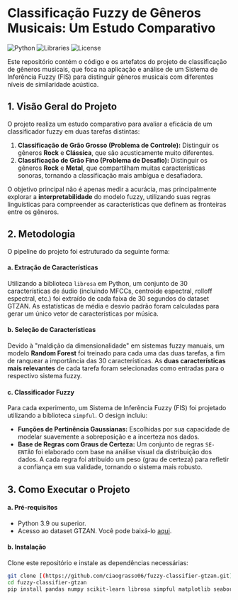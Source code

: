 # Classificação Fuzzy de Gêneros Musicais: Um Estudo Comparativo

![Python](https://img.shields.io/badge/Python-3.9%2B-blue.svg)
![Libraries](https://img.shields.io/badge/Bibliotecas-simpful,_librosa,_sklearn-orange.svg)
![License](https://img.shields.io/badge/Licença-MIT-green.svg)

Este repositório contém o código e os artefatos do projeto de classificação de gêneros musicais, que foca na aplicação e análise de um Sistema de Inferência Fuzzy (FIS) para distinguir gêneros musicais com diferentes níveis de similaridade acústica.

## 1. Visão Geral do Projeto

O projeto realiza um estudo comparativo para avaliar a eficácia de um classificador fuzzy em duas tarefas distintas:

1.  **Classificação de Grão Grosso (Problema de Controle):** Distinguir os gêneros **Rock** e **Clássica**, que são acusticamente muito diferentes.
2.  **Classificação de Grão Fino (Problema de Desafio):** Distinguir os gêneros **Rock** e **Metal**, que compartilham muitas características sonoras, tornando a classificação mais ambígua e desafiadora.

O objetivo principal não é apenas medir a acurácia, mas principalmente explorar a **interpretabilidade** do modelo fuzzy, utilizando suas regras linguísticas para compreender as características que definem as fronteiras entre os gêneros.

## 2. Metodologia

O pipeline do projeto foi estruturado da seguinte forma:

#### a. Extração de Características
Utilizando a biblioteca `librosa` em Python, um conjunto de 30 características de áudio (incluindo MFCCs, centroide espectral, rolloff espectral, etc.) foi extraído de cada faixa de 30 segundos do dataset GTZAN. As estatísticas de média e desvio padrão foram calculadas para gerar um único vetor de características por música.

#### b. Seleção de Características
Devido à "maldição da dimensionalidade" em sistemas fuzzy manuais, um modelo **Random Forest** foi treinado para cada uma das duas tarefas, a fim de ranquear a importância das 30 características. As **duas características mais relevantes** de cada tarefa foram selecionadas como entradas para o respectivo sistema fuzzy.

#### c. Classificador Fuzzy
Para cada experimento, um Sistema de Inferência Fuzzy (FIS) foi projetado utilizando a biblioteca `simpful`. O design incluiu:
- **Funções de Pertinência Gaussianas:** Escolhidas por sua capacidade de modelar suavemente a sobreposição e a incerteza nos dados.
- **Base de Regras com Graus de Certeza:** Um conjunto de regras `SE-ENTÃO` foi elaborado com base na análise visual da distribuição dos dados. A cada regra foi atribuído um peso (grau de certeza) para refletir a confiança em sua validade, tornando o sistema mais robusto.
## 3. Como Executar o Projeto

#### a. Pré-requisitos
-   Python 3.9 ou superior.
-   Acesso ao dataset GTZAN. Você pode baixá-lo [aqui](https://www.kaggle.com/datasets/andradaolteanu/gtzan-dataset-music-genre-classification).

#### b. Instalação
Clone este repositório e instale as dependências necessárias:
```bash
git clone [(https://github.com/ciaograsso06/fuzzy-classifier-gtzan.git)](https://github.com/ciaograsso06/fuzzy-classifier-gtzan.git)
cd fuzzy-classifier-gtzan
pip install pandas numpy scikit-learn librosa simpful matplotlib seaborn
```


